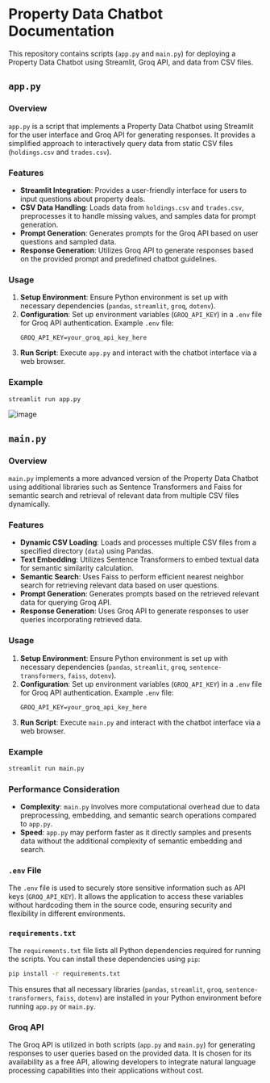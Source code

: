 # Property Data Chatbot Documentation

This repository contains scripts (`app.py` and `main.py`) for deploying a Property Data Chatbot using Streamlit, Groq API, and data from CSV files.

## `app.py`

### Overview

`app.py` is a script that implements a Property Data Chatbot using Streamlit for the user interface and Groq API for generating responses. It provides a simplified approach to interactively query data from static CSV files (`holdings.csv` and `trades.csv`).

### Features

- **Streamlit Integration**: Provides a user-friendly interface for users to input questions about property deals.
- **CSV Data Handling**: Loads data from `holdings.csv` and `trades.csv`, preprocesses it to handle missing values, and samples data for prompt generation.
- **Prompt Generation**: Generates prompts for the Groq API based on user questions and sampled data.
- **Response Generation**: Utilizes Groq API to generate responses based on the provided prompt and predefined chatbot guidelines.

### Usage

1. **Setup Environment**: Ensure Python environment is set up with necessary dependencies (`pandas`, `streamlit`, `groq`, `dotenv`).
2. **Configuration**: Set up environment variables (`GROQ_API_KEY`) in a `.env` file for Groq API authentication. Example `.env` file:
   ```
   GROQ_API_KEY=your_groq_api_key_here
   ```
3. **Run Script**: Execute `app.py` and interact with the chatbot interface via a web browser.

### Example

```bash
streamlit run app.py
```
![image](https://github.com/user-attachments/assets/376f7949-fb52-4b83-99be-4fafcc7f8252)

## `main.py`

### Overview

`main.py` implements a more advanced version of the Property Data Chatbot using additional libraries such as Sentence Transformers and Faiss for semantic search and retrieval of relevant data from multiple CSV files dynamically.

### Features

- **Dynamic CSV Loading**: Loads and processes multiple CSV files from a specified directory (`data`) using Pandas.
- **Text Embedding**: Utilizes Sentence Transformers to embed textual data for semantic similarity calculation.
- **Semantic Search**: Uses Faiss to perform efficient nearest neighbor search for retrieving relevant data based on user questions.
- **Prompt Generation**: Generates prompts based on the retrieved relevant data for querying Groq API.
- **Response Generation**: Uses Groq API to generate responses to user queries incorporating retrieved data.

### Usage

1. **Setup Environment**: Ensure Python environment is set up with necessary dependencies (`pandas`, `streamlit`, `groq`, `sentence-transformers`, `faiss`, `dotenv`).
2. **Configuration**: Set up environment variables (`GROQ_API_KEY`) in a `.env` file for Groq API authentication. Example `.env` file:
   ```
   GROQ_API_KEY=your_groq_api_key_here
   ```
3. **Run Script**: Execute `main.py` and interact with the chatbot interface via a web browser.

### Example

```bash
streamlit run main.py
```

### Performance Consideration

- **Complexity**: `main.py` involves more computational overhead due to data preprocessing, embedding, and semantic search operations compared to `app.py`.
- **Speed**: `app.py` may perform faster as it directly samples and presents data without the additional complexity of semantic embedding and search.

### `.env` File

The `.env` file is used to securely store sensitive information such as API keys (`GROQ_API_KEY`). It allows the application to access these variables without hardcoding them in the source code, ensuring security and flexibility in different environments.

### `requirements.txt`

The `requirements.txt` file lists all Python dependencies required for running the scripts. You can install these dependencies using `pip`:

```bash
pip install -r requirements.txt
```

This ensures that all necessary libraries (`pandas`, `streamlit`, `groq`, `sentence-transformers`, `faiss`, `dotenv`) are installed in your Python environment before running `app.py` or `main.py`.

### Groq API

The Groq API is utilized in both scripts (`app.py` and `main.py`) for generating responses to user queries based on the provided data. It is chosen for its availability as a free API, allowing developers to integrate natural language processing capabilities into their applications without cost.

